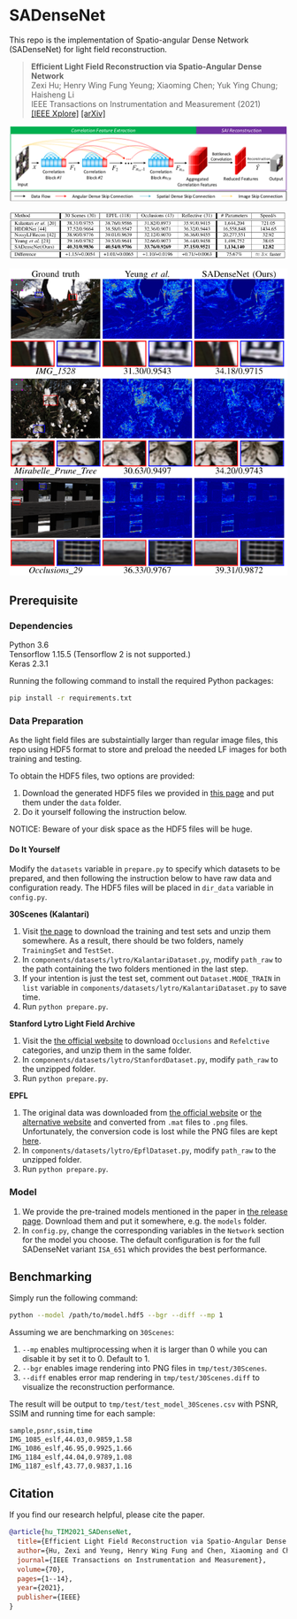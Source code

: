 # SADenseNet
This repo is the implementation of Spatio-angular Dense Network (SADenseNet) for light field reconstruction.
> **Efficient Light Field Reconstruction via Spatio-Angular Dense Network**   
> Zexi Hu; Henry Wing Fung Yeung; Xiaoming Chen; Yuk Ying Chung; Haisheng Li   
> IEEE Transactions on Instrumentation and Measurement (2021)   
> [[IEEE Xplore]](https://ieeexplore.ieee.org/document/9497073)  [[arXiv]](https://arxiv.org/abs/2108.03635)

![SADenseNet](assets/images/SADenseNet.png "SADenseNet")

![Performance Table](assets/images/PerformanceTable.png "Performance Table")

![Performance Figure](assets/images/PerformanceFig.png "Performance Figure")

## Prerequisite
### Dependencies

Python 3.6   
Tensorflow 1.15.5 (Tensorflow 2 is not supported.)   
Keras 2.3.1

Running the following command to install the required Python packages:

```bash
pip install -r requirements.txt
```


### Data Preparation

As the light field files are substaintially larger than regular image files, this repo using HDF5 format to store and preload the needed LF images for both training and testing.

To obtain the HDF5 files, two options are provided:

1. Download the generated HDF5 files we provided in [this page](https://unisydneyedu-my.sharepoint.com/:f:/g/personal/zehu6197_uni_sydney_edu_au/Ej2faHBEGV9BtGbOpZuBZV4BKh34A2IoR9nQVbArXs4SDw?e=RsyOan) and put them under the `data` folder.
2. Do it yourself following the instruction below.

NOTICE: Beware of your disk space as the HDF5 files will be huge.

#### Do It Yourself

Modify the `datasets` variable in `prepare.py` to specify which datasets to be prepared, and then following the instruction below to have raw data and configuration ready. The HDF5 files will be placed in `dir_data` variable in `config.py`.

**30Scenes (Kalantari)**

1. Visit [the page](https://cseweb.ucsd.edu/~viscomp/projects/LF/papers/SIGASIA16/) to download the training and test sets and unzip them somewhere. As a result, there should be two folders, namely `TrainingSet` and `TestSet`.
2. In `components/datasets/lytro/KalantariDataset.py`, modify `path_raw` to the path containing the two folders mentioned in the last step.
3. If your intention is just the test set, comment out `Dataset.MODE_TRAIN` in `list` variable in `components/datasets/lytro/KalantariDataset.py` to save time.
4. Run `python prepare.py`.


**Stanford Lytro Light Field Archive** 

1. Visit the [the official website](http://lightfields.stanford.edu/LF2016.html) to download `Occlusions` and `Refelctive` categories, and unzip them in the same folder.
2. In `components/datasets/lytro/StanfordDataset.py`, modify `path_raw` to the unzipped folder.
3. Run `python prepare.py`.


**EPFL**

1. The original data was downloaded from [the official website](https://www.epfl.ch/labs/mmspg/downloads/epfl-light-field-image-dataset/) or [the alternative website](http://plenodb.jpeg.org/lf/epfl/) and converted from `.mat` files to `.png` files. Unfortunately, the conversion code is lost while the PNG files are kept [here](https://unisydneyedu-my.sharepoint.com/:f:/g/personal/zehu6197_uni_sydney_edu_au/EqilAgnij_tItRBhuropfVUBpHcKXJ0e1Ucl9JhtgN3xyg).
2. In `components/datasets/lytro/EpflDataset.py`, modify `path_raw` to the unzipped folder.
3. Run `python prepare.py`.

### Model

1. We provide the pre-trained models mentioned in the paper in [the release page](). Download them and put it somewhere, e.g. the `models` folder.
2. In `config.py`, change the corresponding variables in the `Network` section for the model you choose. The default configuration is for the full SADenseNet variant `ISA_651` which provides the best performance.

## Benchmarking

Simply run the following command:

```bash
python --model /path/to/model.hdf5 --bgr --diff --mp 1
```

Assuming we are benchmarking on `30Scenes`:

1. `--mp` enables multiprocessing when it is larger than 0 while you can disable it by set it to 0. Default to 1.
2. `--bgr` enables image rendering into PNG files in `tmp/test/30Scenes`.
3. `--diff` enables error map rendering in `tmp/test/30Scenes.diff` to visualize the reconstruction performance.

The result will be output to `tmp/test/test_model_30Scenes.csv` with PSNR, SSIM and running time for each sample:

```csv
sample,psnr,ssim,time
IMG_1085_eslf,44.03,0.9859,1.58
IMG_1086_eslf,46.95,0.9925,1.66
IMG_1184_eslf,44.04,0.9789,1.08
IMG_1187_eslf,43.77,0.9837,1.16
```

## Citation

If you find our research helpful, please cite the paper.

```bib
@article{hu_TIM2021_SADenseNet,
  title={Efficient Light Field Reconstruction via Spatio-Angular Dense Network},
  author={Hu, Zexi and Yeung, Henry Wing Fung and Chen, Xiaoming and Chung, Yuk Ying and Li, Haisheng},
  journal={IEEE Transactions on Instrumentation and Measurement},
  volume={70},
  pages={1--14},
  year={2021},
  publisher={IEEE}
}
```